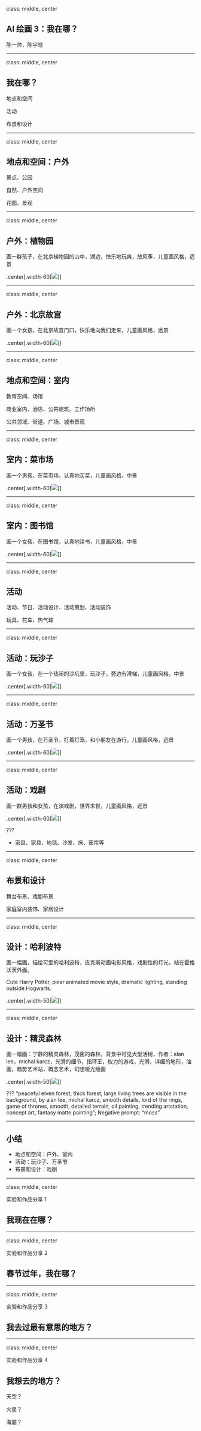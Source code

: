 class: middle, center

<!-- AI 伴我行 -->

## AI 绘画 3：我在哪？

陈一帅，陈宇晗

<!-- [yschen@bjtu.edu.cn](mailto:yschen@bjtu.edu.cn) -->
<!-- 北京交通大学电子信息工程学院 -->
<!-- .footnote[网络智能实验室] -->

---
class: middle, center
## 我在哪？

地点和空间

活动

布景和设计

---
class: middle, center
## 地点和空间：户外

景点、公园

自然、户外空间

花园、景观

---
class: middle, center
## 户外：植物园
画一群孩子，在北京植物园的山中，湖边，快乐地玩爽，放风筝，儿童画风格，远景

.center[.width-60[![](./fig/style/3-18-mountain.jpeg)]]

---
class: middle, center
## 户外：北京故宫
画一个女孩，在北京故宫门口，快乐地向我们走来，儿童画风格，远景

.center[.width-60[![](./fig/style/3-8-forbidden.jpeg)]]

---
class: middle, center
## 地点和空间：室内

教育空间、场馆

商业室内、酒店、公共建筑、工作场所

公共领域、街道、广场、城市景观

---
class: middle, center
## 室内：菜市场
画一个男孩，在菜市场，认真地买菜，儿童画风格，中景

.center[.width-60[![](./fig/style/3-9-market.jpeg)]]

---
class: middle, center
## 室内：图书馆
画一个女孩，在图书馆，认真地读书，儿童画风格，中景

.center[.width-60[![](./fig/style/3-19-library.jpeg)]]

---
class: middle, center
## 活动

活动、节日、活动设计、活动策划、活动装饰

玩具、花车、热气球

---
class: middle, center
## 活动：玩沙子
画一个女孩，在一个热闹的沙坑里，玩沙子，旁边有滑梯，儿童画风格，中景

.center[.width-60[![](./fig/style/3-10-sands.jpeg)]]

---
class: middle, center
## 活动：万圣节
画一个男孩，在万圣节，打着灯笼，和小朋友在游行，儿童画风格，远景

.center[.width-60[![](./fig/style/3-11-wanshen.jpeg)]]

---
class: middle, center
## 活动：戏剧
画一群男孩和女孩，在演戏剧，世界末世，儿童画风格，远景

.center[.width-60[![](./fig/style/3-12-theatre.jpeg)]]

???
- 家具、家具、地毯、沙发、床、窗帘等

---
class: middle, center
## 布景和设计

舞台布景、戏剧布景

家庭室内装饰、家居设计

---
class: middle, center
## 设计：哈利波特

画一幅画，描绘可爱的哈利波特，皮克斯动画电影风格，戏剧性的灯光，站在霍格沃茨外面。

Cute Harry Potter, pixar animated movie style, dramatic lighting, standing outside Hogwarts.

.center[.width-50[![](./fig/style/3-13-harry.jpeg)]]

---
class: middle, center
## 设计：精灵森林
画一幅画：宁静的精灵森林，茂密的森林，背景中可见大型活树，作者：alan lee，michal karcz，光滑的细节，指环王，权力的游戏，光滑，详细的地形，油画，趋势艺术站，概念艺术，幻想哑光绘画

.center[.width-50[![](./fig/basic/5-forest.png)]]

???
“peaceful elven forest, thick forest, large living trees are visible in the background, by alan lee, michal karcz, smooth details, lord of the rings, game of thrones, smooth, detailed terrain, oil painting, trending artstation, concept art, fantasy matte painting”; Negative prompt: “moss”

---
## 小结
- 地点和空间：户外、室内
- 活动：玩沙子、万圣节
- 布景和设计：戏剧

---
class: middle, center

实验和作品分享 1

## 我现在在哪？

---
class: middle, center

实验和作品分享 2

## 春节过年，我在哪？

---
class: middle, center

实验和作品分享 3

## 我去过最有意思的地方？

---
class: middle, center

实验和作品分享 4

## 我想去的地方？

天空？

火星？

海底？